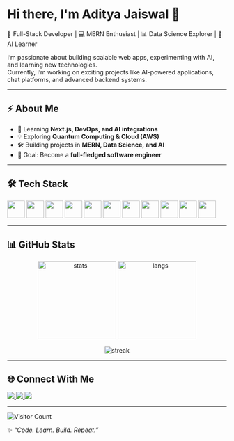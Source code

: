 # Hi there, I'm Aditya Jaiswal 👋  

🚀 Full-Stack Developer | 💻 MERN Enthusiast | 📊 Data Science Explorer | 🤖 AI Learner  

I’m passionate about building scalable web apps, experimenting with AI, and learning new technologies.  
Currently, I’m working on exciting projects like AI-powered applications, chat platforms, and advanced backend systems.  

---

## ⚡ About Me  
- 🌱 Learning **Next.js, DevOps, and AI integrations**  
- 💡 Exploring **Quantum Computing & Cloud (AWS)**  
- 🛠️ Building projects in **MERN, Data Science, and AI**  
- 🎯 Goal: Become a **full-fledged software engineer**  

---

## 🛠️ Tech Stack  

<p align="left">
  <img src="https://cdn.jsdelivr.net/gh/devicons/devicon/icons/javascript/javascript-original.svg" width="40" />
  <img src="https://cdn.jsdelivr.net/gh/devicons/devicon/icons/react/react-original.svg" width="40" />
  <img src="https://cdn.jsdelivr.net/gh/devicons/devicon/icons/nextjs/nextjs-original.svg" width="40" />
  <img src="https://cdn.jsdelivr.net/gh/devicons/devicon/icons/nodejs/nodejs-original.svg" width="40" />
  <img src="https://cdn.jsdelivr.net/gh/devicons/devicon/icons/express/express-original.svg" width="40" />
  <img src="https://cdn.jsdelivr.net/gh/devicons/devicon/icons/mongodb/mongodb-original.svg" width="40" />
  <img src="https://cdn.jsdelivr.net/gh/devicons/devicon/icons/python/python-original.svg" width="40" />
  <img src="https://cdn.jsdelivr.net/gh/devicons/devicon/icons/c/c-original.svg" width="40" />
  <img src="https://cdn.jsdelivr.net/gh/devicons/devicon/icons/linux/linux-original.svg" width="40" />
  <img src="https://cdn.jsdelivr.net/gh/devicons/devicon/icons/git/git-original.svg" width="40" />
  <img src="https://cdn.jsdelivr.net/gh/devicons/devicon/icons/github/github-original.svg" width="40" />
</p>  

---

## 📊 GitHub Stats  

<p align="center">
  <img src="https://github-readme-stats.vercel.app/api?username=Aditya0786-hub&show_icons=true&theme=radical" alt="stats" height="180"/>
  <img src="https://github-readme-stats.vercel.app/api/top-langs/?username=Aditya0786-hub&layout=compact&theme=tokyonight" alt="langs" height="180"/>
</p>  

<p align="center">
  <img src="https://streak-stats.demolab.com?user=Aditya0786-hub&theme=dark&hide_border=true" alt="streak"/>
</p>  

---

## 🌐 Connect With Me  

<p>
  <a href="https://www.linkedin.com/in/adityajaiswal" target="_blank">
    <img src="https://img.shields.io/badge/LinkedIn-0077B5.svg?&style=for-the-badge&logo=linkedin&logoColor=white" />
  </a>
  <a href="mailto:aditya@example.com">
    <img src="https://img.shields.io/badge/Email-D14836.svg?&style=for-the-badge&logo=gmail&logoColor=white" />
  </a>
  <a href="https://github.com/Aditya0786-hub" target="_blank">
    <img src="https://img.shields.io/badge/GitHub-000000.svg?&style=for-the-badge&logo=github&logoColor=white" />
  </a>
</p>  

---

![Visitor Count](https://profile-counter.glitch.me/Aditya0786-hub/count.svg)  

✨ *“Code. Learn. Build. Repeat.”*  

